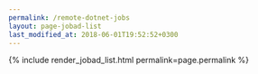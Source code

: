 ```yaml
---
permalink: /remote-dotnet-jobs
layout: page-jobad-list
last_modified_at: 2018-06-01T19:52:52+0300
---
```

{% include render_jobad_list.html permalink=page.permalink %}
